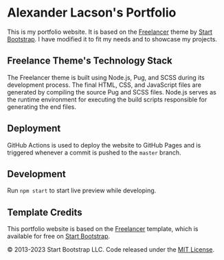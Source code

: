 # Alexander Lacson's Portfolio

This is my portfolio website. It is based on the [Freelancer](https://startbootstrap.com/theme/freelancer/) theme by [Start Bootstrap](https://startbootstrap.com/). I have modified it to fit my needs and to showcase my projects.

## Freelance Theme's Technology Stack

The Freelancer theme is built using Node.js, Pug, and SCSS during its development process. The final HTML, CSS, and JavaScript files are generated by compiling the source Pug and SCSS files. Node.js serves as the runtime environment for executing the build scripts responsible for generating the end files.

## Deployment

GitHub Actions is used to deploy the website to GitHub Pages and is triggered whenever a commit is pushed to the `master` branch.

## Development

Run `npm start` to start live preview while developing.

## Template Credits

This portfolio website is based on the [Freelancer](https://startbootstrap.com/theme/freelancer/) template, which is available for free on [Start Bootstrap](https://startbootstrap.com/).

© 2013-2023 Start Bootstrap LLC. Code released under the [MIT License](https://github.com/StartBootstrap/startbootstrap-freelancer/blob/master/LICENSE).
